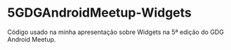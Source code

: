 5GDGAndroidMeetup-Widgets
=========================

Código usado na minha apresentação sobre Widgets na 5ª edição do GDG Android Meetup.
